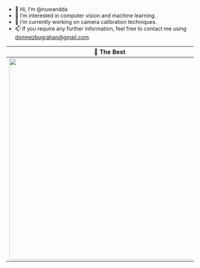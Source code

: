 - 👋 Hi, I’m @nuwandda
- 👀 I’m interested in computer vision and machine learning.
- 🌱 I’m currently working on camera calibration techniques.
- 📫 If you require any further information, feel free to contact me using <a href="donmezbugrahan@gmail.com">donmezbugrahan@gmail.com.</a>


| 🎵 The Best                                                                                                                    |
| ------------------------------------------------------------------------------------------------------------------------------ |
| <a href="https://open.spotify.com/track/0bFOpGU6J9OLL5q8ZTtuX5?si=cb5eb98600ef490e"><img src="https://upload.wikimedia.org/wikipedia/commons/6/6a/Johann_Sebastian_Bach.jpg" width="540" height="540"></a> |
